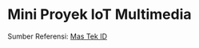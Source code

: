 # Mini Proyek IoT Multimedia
Sumber Referensi: [Mas Tek ID](https://www.youtube.com/channel/UCR1nE8ajZGj7rzI0bfG9ZGg)
